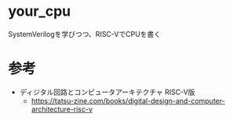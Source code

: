 # your_cpu
SystemVerilogを学びつつ、RISC-VでCPUを書く
# 参考
- ディジタル回路とコンピュータアーキテクチャ RISC-V版
  - https://tatsu-zine.com/books/digital-design-and-computer-architecture-risc-v